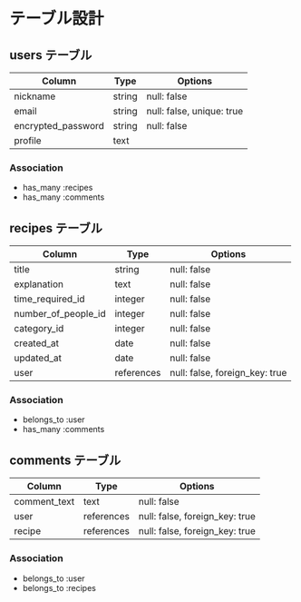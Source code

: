 # テーブル設計

## users テーブル

| Column             | Type   | Options                   |
| ------------------ | ------ | ------------------------- |
| nickname           | string | null: false               |
| email              | string | null: false, unique: true |
| encrypted_password | string | null: false               |
| profile            | text   |                           |

### Association

- has_many :recipes
- has_many :comments

## recipes テーブル

| Column              | Type       | Options                        |
| ------------------- | ---------- | ------------------------------ |
| title               | string     | null: false                    |
| explanation         | text       | null: false                    |
| time_required_id    | integer    | null: false                    |
| number_of_people_id | integer    | null: false                    |
| category_id         | integer    | null: false                    |
| created_at          | date       | null: false                    |
| updated_at          | date       | null: false                    |
| user                | references | null: false, foreign_key: true |

### Association

- belongs_to :user
- has_many :comments

## comments テーブル

| Column       | Type       | Options                        |
| ------------ | ---------- | ------------------------------ |
| comment_text | text       | null: false                    |
| user         | references | null: false, foreign_key: true |
| recipe       | references | null: false, foreign_key: true |


### Association

- belongs_to :user
- belongs_to :recipes
